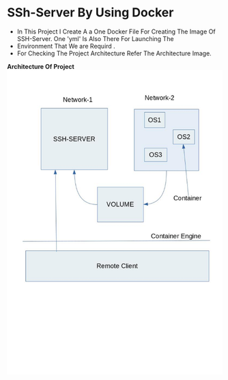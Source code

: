 # SSh-Server By Using Docker 
* In This Project I Create A a One Docker File For Creating The Image Of SSH-Server. One 'yml' Is Also There For Launching The 
* Environment That We are Requird .
* For Checking The Project Architecture Refer The Architecture Image. 

**Architecture Of Project**
![job2](https://github.com/Sumit-Rasal/SSH-Server-By-Docker/blob/master/Architecture.jpg)
